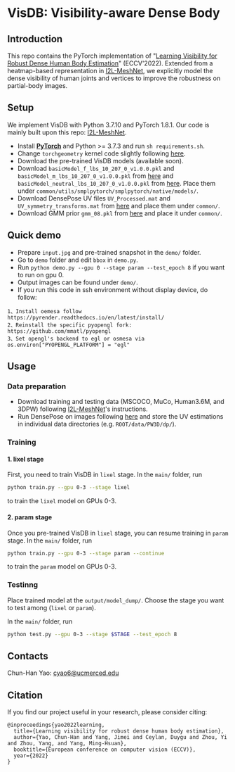 # VisDB: Visibility-aware Dense Body



## Introduction

This repo contains the PyTorch implementation of "[Learning Visibility for Robust Dense Human Body Estimation]()" (ECCV'2022). Extended from a heatmap-based representation in [I2L-MeshNet](https://github.com/mks0601/I2L-MeshNet_RELEASE), we explicitly model the dense visibility of human joints and vertices to improve the robustness on partial-body images. 


## Setup

We implement VisDB with Python 3.7.10 and PyTorch 1.8.1. Our code is mainly built upon this repo: [I2L-MeshNet](https://github.com/mks0601/I2L-MeshNet_RELEASE).

* Install **[PyTorch](https://pytorch.org)** and Python >= 3.7.3 and run `sh requirements.sh`. 
* Change `torchgeometry` kernel code slightly following [here](https://github.com/mks0601/I2L-MeshNet_RELEASE/issues/6#issuecomment-675152527).
* Download the pre-trained VisDB models (available soon).
* Download `basicModel_f_lbs_10_207_0_v1.0.0.pkl` and `basicModel_m_lbs_10_207_0_v1.0.0.pkl` from [here](https://smpl.is.tue.mpg.de/) and `basicModel_neutral_lbs_10_207_0_v1.0.0.pkl` from [here](http://smplify.is.tue.mpg.de/). Place them under `common/utils/smplpytorch/smplpytorch/native/models/`.
* Download DensePose UV files `UV_Processed.mat` and `UV_symmetry_transforms.mat` from [here](https://dl.fbaipublicfiles.com/densepose/densepose_uv_data.tar.gz) and place them under `common/`.
* Download GMM prior `gmm_08.pkl` from [here](https://github.com/vchoutas/smplify-x/files/3295771/gmm_08.zip) and place it under `common/`.


## Quick demo
* Prepare `input.jpg` and pre-trained snapshot in the `demo/` folder.
* Go to `demo` folder and edit `bbox` in `demo.py`.
* Run `python demo.py --gpu 0 --stage param --test_epoch 8` if you want to run on gpu 0.
* Output images can be found under `demo/`.
* If you run this code in ssh environment without display device, do follow:
```
1、Install oemesa follow https://pyrender.readthedocs.io/en/latest/install/
2、Reinstall the specific pyopengl fork: https://github.com/mmatl/pyopengl
3、Set opengl's backend to egl or osmesa via os.environ["PYOPENGL_PLATFORM"] = "egl"
```

## Usage

### Data preparation
* Download training and testing data (MSCOCO, MuCo, Human3.6M, and 3DPW) following [I2L-MeshNet](https://github.com/mks0601/I2L-MeshNet_RELEASE)'s instructions.
* Run DensePose on images following [here](https://github.com/facebookresearch/detectron2/blob/main/projects/DensePose/doc/TOOL_APPLY_NET.md) and store the UV estimations in individual data directories (e.g. `ROOT/data/PW3D/dp/`).

### Training

#### 1. lixel stage
First, you need to train VisDB in `lixel` stage. In the `main/` folder, run  
```bash  
python train.py --gpu 0-3 --stage lixel 
```  
to train the `lixel` model on GPUs 0-3. 

#### 2. param stage
Once you pre-trained VisDB in `lixel` stage, you can resume training in `param` stage. In the `main/` folder, run  
```bash  
python train.py --gpu 0-3 --stage param --continue
```  
to train the `param` model on GPUs 0-3.

### Testinng
Place trained model at the `output/model_dump/`.  Choose the stage you want to test among (`lixel` or `param`).
  
In the `main/` folder, run  
```bash  
python test.py --gpu 0-3 --stage $STAGE --test_epoch 8 
```


## Contacts

Chun-Han Yao: <cyao6@ucmerced.edu>



## Citation

If you find our project useful in your research, please consider citing:

```
@inproceedings{yao2022learning,
  title={Learning visibility for robust dense human body estimation},
  author={Yao, Chun-Han and Yang, Jimei and Ceylan, Duygu and Zhou, Yi and Zhou, Yang, and Yang, Ming-Hsuan},
  booktitle={European conference on computer vision (ECCV)},
  year={2022}
}
```